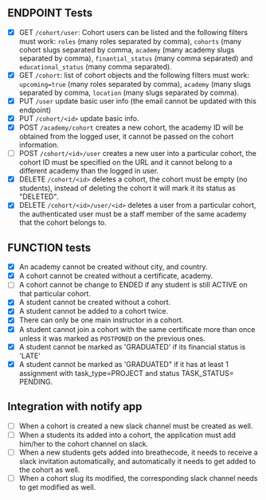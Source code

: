 ## ENDPOINT Tests

* [x]  GET `/cohort/user`: Cohort users can be listed and the following filters must work: `roles` (many roles separated by comma), `cohorts` (many cohort slugs separated by comma, `academy` (many academy slugs separated by comma), `finantial_status` (many comma separated) and `educational_status` (many comma separated).
* [x]  GET `/cohort`: list of cohort objects and the following filters must work: `upcoming=true` (many roles separated by comma), `academy` (many slugs separated by comma, `location` (many slugs separated by comma).
* [x]  PUT `/user` update basic user info (the email cannot be updated with this endpoint)
* [x]  PUT `/cohort/<id>` update basic info.
* [x]  POST `/academy/cohort` creates a new cohort, the academy ID will be obtained from the logged user, it cannot be passed on the cohort information.
* [ ]  POST `/cohort/<id>/user` creates a new user into a particular cohort, the cohort ID must be specified on the URL and it cannot belong to a different academy than the logged in user.
* [x]  DELETE `/cohort/<id>` deletes a cohort, the cohort must be empty (no students), instead of deleting the cohort it will mark it its status as "DELETED".
* [x]  DELETE `/cohort/<id>/user/<id>` deletes a user from a particular cohort, the authenticated user must be a staff member of the same academy that the cohort belongs to.

## FUNCTION tests
* [x]  An academy cannot be created without city, and country.
* [x]  A cohort cannot be created without a certificate, academy.
* [ ]  A cohort cannot be change to ENDED if any student is still ACTIVE on that particular cohort.
* [x]  A student cannot be created without a cohort.
* [x]  A student cannot be added to a cohort twice.
* [x]  There can only be one main instructor in a cohort.
* [x]  A student cannot join a cohort with the same certificate more than once unless it was marked as `POSTPONED` on the previous ones.
* [x]  A student cannot be marked as 'GRADUATED' if its financial status is 'LATE'
* [x]  A student cannot be marked as 'GRADUATED" if it has at least 1 assignment with task_type=PROJECT and status TASK_STATUS= PENDING.

## Integration with notify app
* [ ]  When a cohort is created a new slack channel must be created as well.
* [ ]  When a students its added into a cohort, the application must add him/her to the cohort channel on slack.
* [ ]  When a new students gets added into breathecode, it needs to receive a slack invitation automatically, and automatically it needs to get added to the cohort as well.
* [ ]  When a cohort slug its modified, the corresponding slack channel needs to get modified as well.
